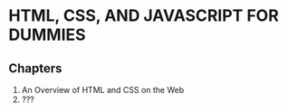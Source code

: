 # HTML, CSS, AND JAVASCRIPT FOR DUMMIES

## Chapters

1. An Overview of HTML and CSS on the Web
2. ???
